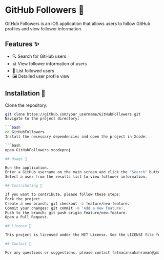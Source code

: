 # GitHub Followers 🌟

GitHub Followers is an iOS application that allows users to follow GitHub profiles and view follower information.

## Features ✨

- 🔍 Search for GitHub users
- 📊 View follower information of users
- 📝 List followed users
- 🖼️ Detailed user profile view

## Installation 🚀

Clone the repository:

```bash
git clone https://github.com/your_username/GitHubFollowers.git
Navigate to the project directory:

```bash
cd GitHubFollowers
Install the necessary dependencies and open the project in Xcode:

```bash
open GitHubFollowers.xcodeproj

## Usage 📲

Run the application.
Enter a GitHub username on the main screen and click the "Search" button.
Select a user from the results list to view follower information.

## Contributing 🤝

If you want to contribute, please follow these steps:
Fork the project.
Create a new branch: git checkout -b feature/new-feature.
Commit your changes: git commit -m 'Add a new feature'.
Push to the branch: git push origin feature/new-feature.
Open a Pull Request.

## License 📄

This project is licensed under the MIT License. See the LICENSE file for more information.

## Contact 📧

For any questions or suggestions, please contact fatmacansukahraman@gmail.com.

